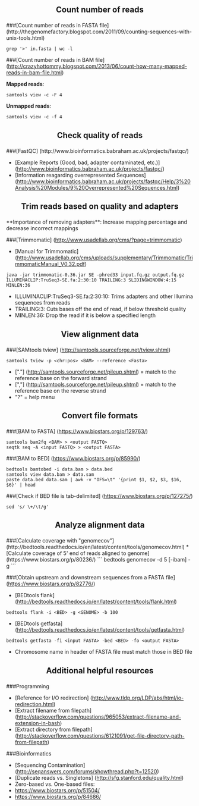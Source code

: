 <h2><p align="center">Count number of reads</p></h2>
###[Count number of reads in FASTA file] (http://thegenomefactory.blogspot.com/2011/09/counting-sequences-with-unix-tools.html)

```
grep '>' in.fasta | wc -l
```

###[Count number of reads in BAM file] (http://crazyhottommy.blogspot.com/2013/06/count-how-many-mapped-reads-in-bam-file.html)

**Mapped reads**:
```
samtools view -c -F 4
```

**Unmapped reads**:
```
samtools view -c -f 4
```

<h2><p align="center">Check quality of reads</p></h2>
###[FastQC] (http://www.bioinformatics.babraham.ac.uk/projects/fastqc/)

* [Example Reports (Good, bad, adapter contaminated, etc.)]
(http://www.bioinformatics.babraham.ac.uk/projects/fastqc/)
* [Information reagarding overrepresented Sequences] (http://www.bioinformatics.babraham.ac.uk/projects/fastqc/Help/3%20Analysis%20Modules/9%20Overrepresented%20Sequences.html)

<h2><p align="center">Trim reads based on quality and adapters</p></h2>
**Importance of removing adapters**: Increase mapping percentage and decrease incorrect mappings

###[Trimmomatic] (http://www.usadellab.org/cms/?page=trimmomatic)
  * [Manual for Trimmomatic] (http://www.usadellab.org/cms/uploads/supplementary/Trimmomatic/TrimmomaticManual_V0.32.pdf)

```
java -jar trimmomatic-0.36.jar SE -phred33 input.fq.gz output.fq.gz ILLUMINACLIP:TruSeq3-SE.fa:2:30:10 TRAILING:3 SLIDINGWINDOW:4:15 MINLEN:36
```
* ILLUMINACLIP:TruSeq3-SE.fa:2:30:10: Trims adapters and other Illumina sequences from reads
* TRAILING:3: Cuts bases off the end of read, if below threshold quality
* MINLEN:36: Drop the read if it is below a specified length

<h2><p align="center">View alignment data</p></h2>

###[SAMtools tview] (http://samtools.sourceforge.net/tview.shtml)

```
samtools tview -p <chr:pos> <BAM> --reference <Fasta>
```
* ["."] (http://samtools.sourceforge.net/pileup.shtml) = match to the reference base on the forward strand
* [","] (http://samtools.sourceforge.net/pileup.shtml) = match to the reference base on the reverse strand
* "?" = help menu

<h2><p align="center">Convert file formats</p></h2>

###[BAM to FASTA] (https://www.biostars.org/p/129763/)
```
samtools bam2fq <BAM> > <output FASTQ>
seqtk seq -A <input FASTQ> > <output FASTA>
```

###[BAM to BED] (https://www.biostars.org/p/85990/)
```
bedtools bamtobed -i data.bam > data.bed 
samtools view data.bam > data.sam
paste data.bed data.sam | awk -v "OFS=\t" '{print $1, $2, $3, $16, $6}' | head
```
###[Check if BED file is tab-delimited] (https://www.biostars.org/p/127275/)
```
sed 's/ \+/\t/g'
```

<h2><p align="center">Analyze alignment data</p></h2>
###[Calculate coverage with "genomecov"] (http://bedtools.readthedocs.io/en/latest/content/tools/genomecov.html)
* [Calculate coverage of 5' end of reads aligned to genome] (https://www.biostars.org/p/80236/)
```
bedtools genomecov -d 5 [-ibam] <BAM> -g <GENOME>
```

###[Obtain upstream and downstream sequences from a FASTA file] (https://www.biostars.org/p/82776/)
* [BEDtools flank] (http://bedtools.readthedocs.io/en/latest/content/tools/flank.html)
```
bedtools flank -i <BED> -g <GENOME> -b 100
```

* [BEDtools getfasta] (http://bedtools.readthedocs.io/en/latest/content/tools/getfasta.html)
```
bedtools getfasta -fi <input FASTA> -bed <BED> -fo <output FASTA>
```
* Chromosome name in header of FASTA file must match those in BED file

<h2><p align="center">Additional helpful resources</p></h2>

###Programming
* [Reference for I/O redirection] (http://www.tldp.org/LDP/abs/html/io-redirection.html)
* [Extract filename from filepath] (http://stackoverflow.com/questions/965053/extract-filename-and-extension-in-bash)
* [Extract directory from filepath] (http://stackoverflow.com/questions/6121091/get-file-directory-path-from-filepath)

###Bioinformatics
* [Sequencing Contamination] (http://seqanswers.com/forums/showthread.php?t=12520)
* [Duplicate reads vs. Singletons] (http://sfg.stanford.edu/quality.html)
* Zero-based vs. One-based files:
 * https://www.biostars.org/p/51504/
 * https://www.biostars.org/p/84686/
